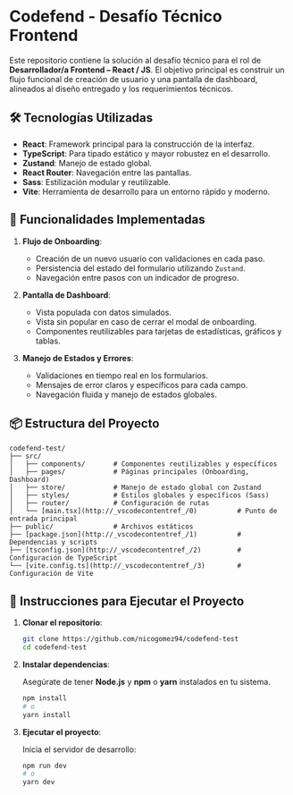 # Codefend - Desafío Técnico Frontend

Este repositorio contiene la solución al desafío técnico para el rol de **Desarrollador/a Frontend – React / JS**. El objetivo principal es construir un flujo funcional de creación de usuario y una pantalla de dashboard, alineados al diseño entregado y los requerimientos técnicos.

## 🛠 Tecnologías Utilizadas

- **React**: Framework principal para la construcción de la interfaz.
- **TypeScript**: Para tipado estático y mayor robustez en el desarrollo.
- **Zustand**: Manejo de estado global.
- **React Router**: Navegación entre las pantallas.
- **Sass**: Estilización modular y reutilizable.
- **Vite**: Herramienta de desarrollo para un entorno rápido y moderno.

## 🚀 Funcionalidades Implementadas

1. **Flujo de Onboarding**:
   - Creación de un nuevo usuario con validaciones en cada paso.
   - Persistencia del estado del formulario utilizando `Zustand`.
   - Navegación entre pasos con un indicador de progreso.

2. **Pantalla de Dashboard**:
   - Vista populada con datos simulados.
   - Vista sin popular en caso de cerrar el modal de onboarding.
   - Componentes reutilizables para tarjetas de estadísticas, gráficos y tablas.

3. **Manejo de Estados y Errores**:
   - Validaciones en tiempo real en los formularios.
   - Mensajes de error claros y específicos para cada campo.
   - Navegación fluida y manejo de estados globales.

## 📦 Estructura del Proyecto

```plaintext
codefend-test/
├── src/
│   ├── components/       # Componentes reutilizables y específicos
│   ├── pages/            # Páginas principales (Onboarding, Dashboard)
│   ├── store/            # Manejo de estado global con Zustand
│   ├── styles/           # Estilos globales y específicos (Sass)
│   ├── router/           # Configuración de rutas
│   └── [main.tsx](http://_vscodecontentref_/0)          # Punto de entrada principal
├── public/               # Archivos estáticos
├── [package.json](http://_vscodecontentref_/1)          # Dependencias y scripts
├── [tsconfig.json](http://_vscodecontentref_/2)         # Configuración de TypeScript
└── [vite.config.ts](http://_vscodecontentref_/3)        # Configuración de Vite
```

## 📖 Instrucciones para Ejecutar el Proyecto

1. **Clonar el repositorio**:

    ```bash
    git clone https://github.com/nicogomez94/codefend-test
    cd codefend-test
    ```

2. **Instalar dependencias**:

    Asegúrate de tener **Node.js** y **npm** o **yarn** instalados en tu sistema.

    ```bash
    npm install
    # o
    yarn install
    ```

3. **Ejecutar el proyecto**:

    Inicia el servidor de desarrollo:

    ```bash
    npm run dev
    # o
    yarn dev
    ```